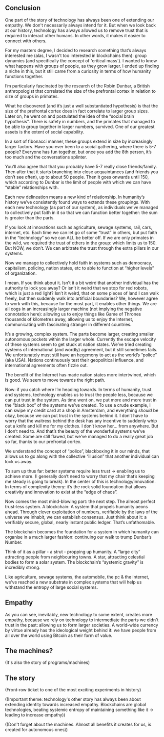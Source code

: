 ## Conclusion

One part of the story of technology has always been one of extending our empathy. We don't necessarily always intend for it. But when we look back at our history, technology has always allowed us to remove trust that is required to interact other humans. In other words, it makes it easier to connect with others.

For my masters degree, I decided to research something that’s always interested me (alas, I wasn't too interested in blockchains then): group dynamics (and specifically the concept of 'critical mass'). I wanted to know what happens with groups of people, as they grow larger. I ended up finding a niche in this, but it still came from a curiosity in terms of how humanity functions together.

I’m particularly fascinated by the research of the Robin Dunbar, a British anthropologist that correlated the size of the prefrontal cortex in relation to size of groups in primates.

What he discovered (and it’s just a well substantiated hypothesis) is that the size of the prefrontal cortex does in fact correlate to larger group sizes. Later on, he went on and postulated the idea of the “social brain hypothesis”. There is safety in numbers, and the primates that managed to be able to group together in larger numbers, survived. One of our greatest assets is the extent of social capability.

In a sort of fibonacci manner, these groups extend in size by increasingly larger factors. Have you ever been to a social gathering, where there is 5-7 people? Everyone has fun together, but once you add the 8th person, it’s too much and the conversations splinter.

You’ll also agree that that you probably have 5-7 really close friends/family. Then after that it starts branching into close acquaintances (and friends you don’t see often), up to about 50 people. Then it goes onwards until 150, which according to Dunbar is the limit of people with which we can have “stable” relationships with.

Each new delineation means a new kind of relationship. In humanity’s history we’ve consistently found ways to extends these groupings. With each new technology (as part of our system), as individuals we’ve managed to collectively put faith in it so that we can function better together: the sum is greater than the parts.

If you look at innovations such as agriculture, sewage systems, rail, cars, internet, etc. Each time we can let go of some “trust” in others, but put faith in the “technology” so we can ALL be better off. If we are only primates in the wild, we required the trust of others in the group: which limits us to 150. But NOW, we don’t. We can arbitrate the trust through the extra pillars in our systems.

Now we manage to collectively hold faith in systems such as democracy, capitalism, policing, nation states, etc to able to function at “higher levels” of organization.

I mean. If you think about it. Isn’t it a bit weird that another individual has the authority to lock you away? Or isn’t it weird that we stop for red robots, which is just a red light? Isn’t it weird, that on some pieces of land I can walk freely, but then suddenly walk into artificial boundaries? We, however agree to work with this, because for the most part, it enables other things. We are all cogs in an increasingly larger machine (not implying the negative connotation here): allowing us to enjoy things like Game of Thrones thousands of kilometres away, allowing us to enjoy the Internet, communicating with fascinating stranger in different countries.

It’s a growing, complex system. The parts become larger, creating smaller autonomous pockets within the larger whole. Currently the escape velocity of these systems seem to get stuck at nation states. We’ve tried creating systems of international (and wordly) agreement, but it still sometimes fails. We unfortunately must still have  an hegemony to act as the world’s “police” (aka USA). Nations continuously test their geopolitical influence, and international agreements often fizzle out.

The benefit of the Internet has made nation states more intertwined, which is good. We seem to move towards the right path.

Now: if you catch where I’m heading towards. In terms of humanity, trust and systems, technology enables us to trust the people less, because we can put trust in the system. As time went on, we put more and more trust in the “black box” of the systems we’ve created. To use a crude example, I can swipe my credit card at a shop in Amsterdam, and everything *should* be okay, because we can put trust in the systems behind it. I don’t have to worry that the waitress behind the desk has any incentive to suddenly whip out a knife and kill me for my clothes. I don’t know her… from anywhere. But I don’t need to. And that’s the beauty of the wonderful systems we’ve created. Some are still flawed, but we’ve managed to do a really great job so far, thanks to our prefrontal cortex.

We understand the concept of “police”, blackboxing it in our minds, that allows us to go along with the collective “illusion” that another individual can lock us away.

To sum up thus far: better systems require less trust -> enabling us to achieve more. (I generally don’t need to worry that my chair that’s keeping me steady is going to break). In the center of this is technology/innovation. In terms of complexity theory: it’s the rock solid foundation that allows creativity and innovation to exist at the “edge of chaos”.

Now comes the most mind-blowing part: the next step. The almost perfect trust-less system. A blockchain: A system that propels humanity aeons ahead. Through clever exploitation of numbers, verifiable by the laws of the universe we inhabit, we can establish consensus. Just think about it: a verifiably secure, global, nearly instant public ledger. That’s unfathomable.

The blockchain becomes the foundation for a system in which humanity can organise in a much larger fashion: continuing our walk to trump Dunbar’s Number.

Think of it as a pillar - a strut - propping up humanity. A “large city” attracting people from neighbouring towns. A star, attracting celestial bodies to form a solar system. The blockchain’s “systemic gravity” is incredibly strong.

Like agriculture, sewage systems, the automobile, the pc & the internet, we’ve reached a new substrate in complex systems that will help us withstand the entropy of large social systems.

## Empathy

As you can see, inevitably, new technology to some extent, creates more empathy, because we rely on technology to intermediate the parts we didn't trust in the past: allowing us to form larger societies. A world-wide currency by virtue already has the ideological weight behind it: we have people from all over the world using Bitcoin as their form of value.

## The machines?

(It's also the story of programs/machines)

## The story

(Front-row ticket to one of the most exciting experiments in history)

((Important theme: technology's other story has always been about extending identity towards increased empathy. Blockchains are global technologies, beating systemic entropy of maintaining something like it -> leading to increase empathy))

((Don't forget about the machines. Almost all benefits it creates for us, is created for autonomous ones))
